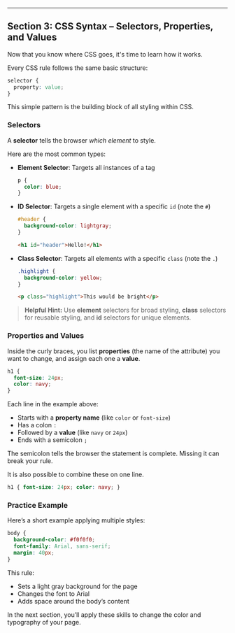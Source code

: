 ---

## Section 3: CSS Syntax – Selectors, Properties, and Values

Now that you know where CSS goes, it's time to learn how it works.

Every CSS rule follows the same basic structure:

```css
selector {
  property: value;
}
```

This simple pattern is the building block of all styling within CSS.

### Selectors

A **selector** tells the browser _which element_ to style.

Here are the most common types:

* **Element Selector**: Targets all instances of a tag

  ```css
  p {
    color: blue;
  }
  ```

* **ID Selector**: Targets a single element with a specific `id` (note the `#`)

  ```css
  #header {
    background-color: lightgray;
  }
  ```

  ```html
  <h1 id="header">Hello!</h1>
  ```

* **Class Selector**: Targets all elements with a specific `class` (note the `.`)

  ```css
  .highlight {
    background-color: yellow;
  }
  ```

  ```html
  <p class="highlight">This would be bright</p>
  ```

> **Helpful Hint:**
> Use **element** selectors for broad styling, **class** selectors for reusable
> styling, and **id** selectors for unique elements.


### Properties and Values

Inside the curly braces, you list **properties** (the name of the attribute)
you want to change, and assign each one a **value**.

```css
h1 {
  font-size: 24px;
  color: navy;
}
```

Each line in the example above:

* Starts with a **property name** (like `color` or `font-size`)
* Has a colon `:`
* Followed by a **value** (like `navy` or `24px`)
* Ends with a semicolon `;`

The semicolon tells the browser the statement is complete. Missing it can break your rule.

It is also possible to combine these on one line.

```css
h1 { font-size: 24px; color: navy; }
```

### Practice Example

Here’s a short example applying multiple styles:

```css
body {
  background-color: #f0f0f0;
  font-family: Arial, sans-serif;
  margin: 40px;
}
```

This rule:

* Sets a light gray background for the page
* Changes the font to Arial
* Adds space around the body’s content

In the next section, you’ll apply these skills to change the color and
typography of your page.



